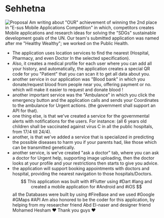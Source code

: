 # Sehhetna
![Proposal](https://github.com/sha3rawi33/Sehhetna/blob/master/Sehhetna%20-%20%D8%B5%D8%AD%D8%AA%D9%86%D8%A7%20.jpg)
Am writing about "OUR" achievement of winning the 2nd place in "E-sus Mobile Applications Competition" in which, competitors creates Mobile applications and research ideas for solving the "SDGs" sustainable development goals of the UN.
Our team's submitted application was named after me "Healthy Wealthy"; we worked on the Public Health.
- The application uses location services to find the nearest (Hospital, Pharmacy, and even Doctor In the selected specification).
- Also, it creates a medical profile for each user where you can add all your history, and automatically, the application creates a special QR code for you "Patient" that you can scan it to get all data about you.
- another service in our application was "Blood bank" in which you donate/request blood from people near you, offering payment or no. which will make it easier to request and donate blood ! 
- another important service was the "Ambulance" in which you click the emergency button and the application calls and sends your Coordinates to the ambulance for Urgent actions. (the government shall support an API for that).
- one thing else, is that we've created a service for the governmental alerts with notifications for the users. For instance: (all 6 years old children shall be vaccinated against virus C in all the public hospitals, from 17/4 till 24/4).
- another, is that we've added a service that is specialized in predicting the possible diseases to harm you if your parents had, like those which can be transmitted genetically.
- another service, is we've created "ask  a doctor" tab,  where you can ask a doctor for Urgent help, supporting image uploading, then the doctor looks at your profile and your restrictions then starts to give you advice.
- the application will support booking appointments with doctors and hospital, providing the nearest navigation to those hospitals/Doctors.
$$ This application was built with #Flutter using #Dart #lang and created a mobile application for #Android and #iOS
$$ all the Databases were built by using #FireBase and we used #Google #GMaps #API
Am also honored to be the coder for this application, by helping from my researcher friend Abd El-naser and designer friend Mohamed Hesham ❤️
Thank you guys ❤️

